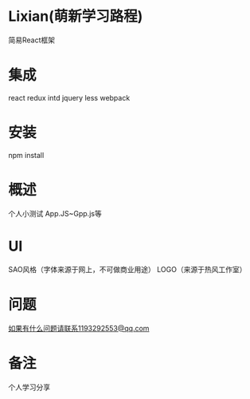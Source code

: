 # Lixian(萌新学习路程)
简易React框架
# 集成
react
redux
intd
jquery
less
webpack
# 安装
npm install
# 概述
个人小测试
App.JS~Gpp.js等
# UI
SAO风格（字体来源于网上，不可做商业用途）
LOGO（来源于热风工作室）
# 问题
如果有什么问题请联系1193292553@qq.com
# 备注
个人学习分享
